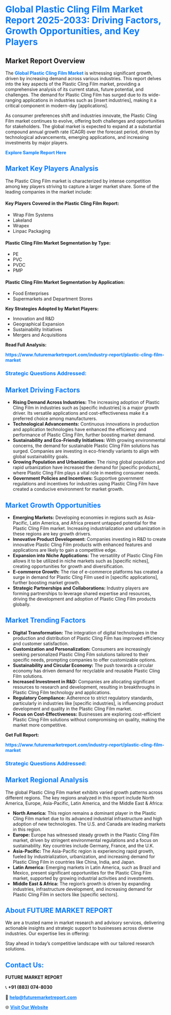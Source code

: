 <h1 style="color: #007BFF;">Global Plastic Cling Film Market Report 2025-2033: Driving Factors, Growth Opportunities, and Key Players</h1>

<section id="overview">
<h2>Market Report Overview</h2>
<p>The <a href="https://www.futuremarketreport.com/industry-report/plastic-cling-film-market" style="color: #007BFF; text-decoration: none;"><strong>Global Plastic Cling Film Market</strong></a> is witnessing significant growth, driven by increasing demand across various industries. This report delves into the key aspects of the Plastic Cling Film market, providing a comprehensive analysis of its current status, future potential, and challenges. The demand for Plastic Cling Film has surged due to its wide-ranging applications in industries such as [insert industries], making it a critical component in modern-day [applications].</p>
<p>As consumer preferences shift and industries innovate, the Plastic Cling Film market continues to evolve, offering both challenges and opportunities for stakeholders. The global market is expected to expand at a substantial compound annual growth rate (CAGR) over the forecast period, driven by technological advancements, emerging applications, and increasing investments by major players.</p>
</section>

<section id="overview">
<p><a href="https://www.futuremarketreport.com/request-sample/reportId=53028" style="color: #007BFF; text-decoration: none;"><strong>Explore Sample Report Here</strong></a></p>
</section>

<section id="key-players">
<h2 style="color: #007BFF;">Market Key Players Analysis</h2>
<p>The Plastic Cling Film market is characterized by intense competition among key players striving to capture a larger market share. Some of the leading companies in the market include:</p>
<h4>Key Players Covered in the Plastic Cling Film Report:</h4>
<ul><li>Wrap Film Systems</li><li>Lakeland</li><li>Wrapex</li><li>Linpac Packaging</li></ul>
<h4>Plastic Cling Film Market Segmentation by Type:</h4>
<ul><li>PE</li><li>PVC</li><li>PVDC</li><li>PMP</li></ul>

<h4>Plastic Cling Film Market Segmentation by Application:</h4>
<ul><li>Food Enterprises</li><li>Supermarkets and Department Stores</li></ul>
<p><strong>Key Strategies Adopted by Market Players:</strong></p>
<ul>
<li>Innovation and R&D</li>
<li>Geographical Expansion</li>
<li>Sustainability Initiatives</li>
<li>Mergers and Acquisitions</li>
</ul>
</section>

<section>
<p><strong>Read Full Analysis: </strong></p><a href="https://www.futuremarketreport.com/industry-report/plastic-cling-film-market" style="color: #007BFF; text-decoration: none;"><strong>https://www.futuremarketreport.com/industry-report/plastic-cling-film-market</strong></a>
<h3 style="color: #007BFF;">Strategic Questions Addressed:</h3>
</section>

<section id="driving-factors">
<h2 style="color: #007BFF;">Market Driving Factors</h2>
<ul>
<li><strong>Rising Demand Across Industries:</strong> The increasing adoption of Plastic Cling Film in industries such as [specific industries] is a major growth driver. Its versatile applications and cost-effectiveness make it a preferred choice among manufacturers.</li>
<li><strong>Technological Advancements:</strong> Continuous innovations in production and application technologies have enhanced the efficiency and performance of Plastic Cling Film, further boosting market demand.</li>
<li><strong>Sustainability and Eco-Friendly Initiatives:</strong> With growing environmental concerns, the demand for sustainable Plastic Cling Film solutions has surged. Companies are investing in eco-friendly variants to align with global sustainability goals.</li>
<li><strong>Growing Population and Urbanization:</strong> The rising global population and rapid urbanization have increased the demand for [specific products], where Plastic Cling Film plays a vital role in meeting consumer needs.</li>
<li><strong>Government Policies and Incentives:</strong> Supportive government regulations and incentives for industries using Plastic Cling Film have created a conducive environment for market growth.</li>
</ul>
</section>

<section id="growth-opportunities">
<h2 style="color: #007BFF;">Market Growth Opportunities</h2>
<ul>
<li><strong>Emerging Markets:</strong> Developing economies in regions such as Asia-Pacific, Latin America, and Africa present untapped potential for the Plastic Cling Film market. Increasing industrialization and urbanization in these regions are key growth drivers.</li>
<li><strong>Innovative Product Development:</strong> Companies investing in R&D to create innovative Plastic Cling Film products with enhanced features and applications are likely to gain a competitive edge.</li>
<li><strong>Expansion into Niche Applications:</strong> The versatility of Plastic Cling Film allows it to be utilized in niche markets such as [specific niches], creating opportunities for growth and diversification.</li>
<li><strong>E-commerce Growth:</strong> The rise of e-commerce platforms has created a surge in demand for Plastic Cling Film used in [specific applications], further boosting market growth.</li>
<li><strong>Strategic Partnerships and Collaborations:</strong> Industry players are forming partnerships to leverage shared expertise and resources, driving the development and adoption of Plastic Cling Film products globally.</li>
</ul>
</section>

<section id="trending-factors">
<h2 style="color: #007BFF;">Market Trending Factors</h2>
<ul>
<li><strong>Digital Transformation:</strong> The integration of digital technologies in the production and distribution of Plastic Cling Film has improved efficiency and customer satisfaction.</li>
<li><strong>Customization and Personalization:</strong> Consumers are increasingly seeking personalized Plastic Cling Film solutions tailored to their specific needs, prompting companies to offer customizable options.</li>
<li><strong>Sustainability and Circular Economy:</strong> The push towards a circular economy has driven demand for recyclable and reusable Plastic Cling Film solutions.</li>
<li><strong>Increased Investment in R&D:</strong> Companies are allocating significant resources to research and development, resulting in breakthroughs in Plastic Cling Film technology and applications.</li>
<li><strong>Regulatory Compliance:</strong> Adherence to strict regulatory standards, particularly in industries like [specific industries], is influencing product development and quality in the Plastic Cling Film market.</li>
<li><strong>Focus on Cost-Effectiveness:</strong> Businesses are exploring cost-efficient Plastic Cling Film solutions without compromising on quality, making the market more competitive.</li>
</ul>
</section>

<section>
<p><strong>Get Full Report: </strong></p><a href="https://www.futuremarketreport.com/industry-report/plastic-cling-film-market" style="color: #007BFF; text-decoration: none;"><strong>https://www.futuremarketreport.com/industry-report/plastic-cling-film-market</strong></a>
<h3 style="color: #007BFF;">Strategic Questions Addressed:</h3>
</section>


<section id="regional-analysis">
<h2 style="color: #007BFF;">Market Regional Analysis</h2>
<p>The global Plastic Cling Film market exhibits varied growth patterns across different regions. The key regions analyzed in this report include North America, Europe, Asia-Pacific, Latin America, and the Middle East & Africa:</p>
<ul>
<li><strong>North America:</strong> This region remains a dominant player in the Plastic Cling Film market due to its advanced industrial infrastructure and high adoption of new technologies. The U.S. and Canada are leading markets in this region.</li>
<li><strong>Europe:</strong> Europe has witnessed steady growth in the Plastic Cling Film market, driven by stringent environmental regulations and a focus on sustainability. Key countries include Germany, France, and the U.K.</li>
<li><strong>Asia-Pacific:</strong> The Asia-Pacific region is experiencing rapid growth, fueled by industrialization, urbanization, and increasing demand for Plastic Cling Film in countries like China, India, and Japan.</li>
<li><strong>Latin America:</strong> Emerging markets in Latin America, such as Brazil and Mexico, present significant opportunities for the Plastic Cling Film market, supported by growing industrial activities and investments.</li>
<li><strong>Middle East & Africa:</strong> The region’s growth is driven by expanding industries, infrastructure development, and increasing demand for Plastic Cling Film in sectors like [specific sectors].</li>
</ul>
</section>

<footer>
<h2 style="color: #007BFF;">About FUTURE MARKET REPORT</h2>
<p>We are a trusted name in market research and advisory services, delivering actionable insights and strategic support to businesses across diverse industries. Our expertise lies in offering:</p>

<p>Stay ahead in today’s competitive landscape with our tailored research solutions.</p>

<h2 style="color: #007BFF;">Contact Us:</h2>
<p><strong>FUTURE MARKET REPORT</strong></p>
<p>📞 <strong>+91 (883) 074-8030</strong></p>
<p>📧 <strong><a href="mailto:help@futuremarketreport.com" style="color: #007BFF;">help@futuremarketreport.com</a></strong></p>
<p>🌐 <strong><a href="https://www.futuremarketreport.com/" style="color: #007BFF;">Visit Our Website</a></strong></p>
</footer>